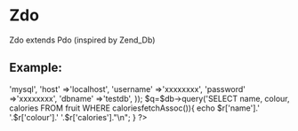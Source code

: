 # Zdo
Zdo extends Pdo (inspired by Zend_Db)

Example:
--------

  <?php
  require 'Zdo.php';
  
  $db=new Zdo(array(
  	'adapter'	=>'mysql',
  	'host'		=>'localhost',
  	'username'	=>'xxxxxxxx',
  	'password'	=>'xxxxxxxx',
  	'dbname'	=>'testdb',
  ));
  
  $q=$db->query('SELECT name, colour, calories FROM fruit WHERE calories<?', 150);
  while($r=$q->fetchAssoc()){
  	echo $r['name'].' '.$r['colour'].' '.$r['calories']."\n";
  }
  ?>
